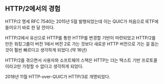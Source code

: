 <!--
## Experience from HTTP/2

The HTTP/2 specification RFC 7540 was published in May 2015, just a month
before QUIC was brought to IETF for the first time.

With HTTP/2, the foundation for changing HTTP over the wire was laid out and
the working group that created HTTP/2 was already of the mindset that this
would help iterating to new HTTP versions much faster than it had taken to go
to version 2 from version 1 (about 16 years).

With HTTP/2, users and software stacks got used to the idea that HTTP can no
longer be assumed to be done with a text-based protocol in a serial manner.

HTTP-over-QUIC was renamed to HTTP/3 in November 2018.
-->

## HTTP/2에서의 경험

HTTP/2 명세 RFC 7540는 2015년 5월 발행되었는데 이는 QUIC가 처음으로 IETF에 들어오기
바로 한 달 전이다.

HTTP/2에서 유선으로 HTTP를 통한 HTTP를 변경할 기반이 마련되었고 HTTP/2를 만든 워킹그룹이
버전 1에서 버전 2로 가는 것보다 새로운 HTTP 버전으로 가는 걸 돕는 것이 훨씬 빠르다고
생각하게 되었다.(약 16년)

HTTP/2를 겪으면서 사용자와 소프트웨어 스택은 HTTP는 더는 텍스트 기반 프로토콜이라고만
가정할 수 없다고 생각하게 되었다.

2018년 11월 HTTP-over-QUIC가 HTTP/3로 개명되었다.
